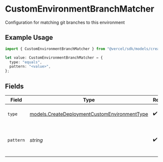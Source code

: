 # CustomEnvironmentBranchMatcher

Configuration for matching git branches to this environment

## Example Usage

```typescript
import { CustomEnvironmentBranchMatcher } from "@vercel/sdk/models/createdeploymentop.js";

let value: CustomEnvironmentBranchMatcher = {
  type: "equals",
  pattern: "<value>",
};
```

## Fields

| Field                                                                                              | Type                                                                                               | Required                                                                                           | Description                                                                                        |
| -------------------------------------------------------------------------------------------------- | -------------------------------------------------------------------------------------------------- | -------------------------------------------------------------------------------------------------- | -------------------------------------------------------------------------------------------------- |
| `type`                                                                                             | [models.CreateDeploymentCustomEnvironmentType](../models/createdeploymentcustomenvironmenttype.md) | :heavy_check_mark:                                                                                 | The type of matching to perform                                                                    |
| `pattern`                                                                                          | *string*                                                                                           | :heavy_check_mark:                                                                                 | The pattern to match against branch names                                                          |